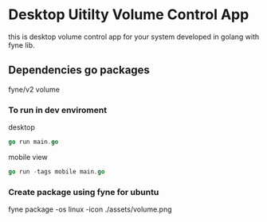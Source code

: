 # Desktop Uitilty Volume Control App
this is desktop volume control app for your system developed in golang with fyne lib.

## Dependencies go packages
fyne/v2
volume

### To run in dev enviroment
desktop
```go
go run main.go
```
mobile view
```go
go run -tags mobile main.go
```

### Create package using fyne for ubuntu

fyne package -os linux -icon ./assets/volume.png

